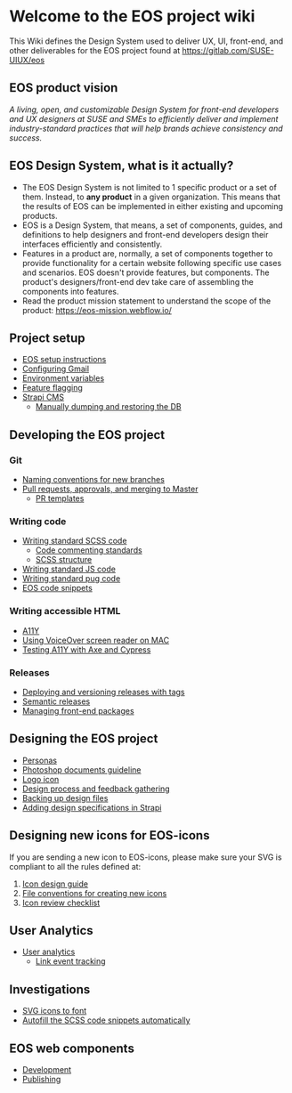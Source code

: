 # Welcome to the EOS project wiki

This Wiki defines the Design System used to deliver UX, UI, front-end, and other deliverables for the EOS project found at https://gitlab.com/SUSE-UIUX/eos

## EOS product vision

*A living, open, and customizable Design System for front-end developers and UX designers at SUSE and SMEs to efficiently deliver and implement industry-standard practices that will help brands achieve consistency and success.*

## EOS Design System, what is it actually?

- The EOS Design System is not limited to 1 specific product or a set of them. Instead, to **any product** in a given organization. This means that the results of EOS can be implemented in either existing and upcoming products.
- EOS is a Design System, that means, a set of components, guides, and definitions to help designers and front-end developers design their interfaces efficiently and consistently. 
- Features in a product are, normally, a set of components together to provide functionality for a certain website following specific use cases and scenarios. EOS doesn't provide features, but components. The product's designers/front-end dev take care of assembling the components into features.
- Read the product mission statement to understand the scope of the product: https://eos-mission.webflow.io/

## Project setup
- [EOS setup instructions](https://gitlab.com/SUSE-UIUX/eos/blob/master/README.md)
- [Configuring Gmail](Configuring-Gmail)
- [Environment variables](environment-variables)
- [Feature flagging](Feature-flagging)
- [Strapi CMS](Strapi-CMS)
  - [Manually dumping and restoring the DB](DB-dump-and-restore)
## Developing the EOS project
### Git
- [Naming conventions for new branches](Naming-conventions-for-new-branches)
- [Pull requests, approvals, and merging to Master](pull-requests,-approvals,-and-merging-to-master)
  - [PR templates](/PR-templates)
### Writing code
- [Writing standard SCSS code](Writing-standard-scss-code)
  - [Code commenting standards](code-commenting-standards)
  - [SCSS structure](SCSS-structure)
- [Writing standard JS code](Writing-standard-JS-code)
- [Writing standard pug code](Writing-standard-pug-code)
- [EOS code snippets](EOS-Code-snippets)

### Writing accessible HTML
- [A11Y](https://gitlab.com/SUSE-UIUX/eos-icons/-/wikis/Accessibility)
- [Using VoiceOver screen reader on MAC](https://gitlab.com/SUSE-UIUX/eos/-/wikis/Using-VoiceOver-on-Mac-to-test-Screen-Readers)
- [Testing A11Y with Axe and Cypress](https://gitlab.com/SUSE-UIUX/eos/-/wikis/A11Y:-Cypress---Axe)

### Releases
- [Deploying and versioning releases with tags](Deploying-and-versioning-releases-with-tags)
- [Semantic releases](semantic-releases)
- [Managing front-end packages](Managing-front-end-packages)

## Designing the EOS project
- [Personas](https://gitlab.com/SUSE-UIUX/eos/wikis/Personas)
- [Photoshop documents guideline](https://gitlab.com/SUSE-UIUX/eos/wikis/photoshop-documents-rules)
- [Logo icon](https://gitlab.com/SUSE-UIUX/eos/wikis/Logo-icons)
- [Design process and feedback gathering](https://gitlab.com/SUSE-UIUX/eos/wikis/Design-process-and-feedback-gathering)
- [Backing up design files](https://gitlab.com/SUSE-UIUX/eos/wikis/Backing-up-design-files)
- [Adding design specifications in Strapi](Design-specs-in-Strapi)

## Designing new icons for EOS-icons

If you are sending a new icon to EOS-icons, please make sure your SVG is compliant to all the rules defined at:

1. [Icon design guide](https://gitlab.com/SUSE-UIUX/eos/wikis/Icon-design-guide)
1. [File conventions for creating new icons](https://gitlab.com/SUSE-UIUX/eos/-/wikis/File-conventions-for-creating-new-icons)
1. [Icon review checklist](https://gitlab.com/SUSE-UIUX/eos/wikis/Icon-Review-Checklist)

## User Analytics
- [User analytics](User-analytics)
  - [Link event tracking](Link-event-tracking)

## Investigations
- [SVG icons to font](https://gitlab.com/SUSE-UIUX/eos/wikis/svg-icons-to-font:-automated)
- [Autofill the SCSS code snippets automatically](https://gitlab.com/SUSE-UIUX/eos/wikis/Autofill-the-SCSS-code-snippets-automatically)

## EOS web components
- [Development](https://gitlab.com/SUSE-UIUX/eos/-/wikis/EOS-web-components#development)
- [Publishing](https://gitlab.com/SUSE-UIUX/eos/-/wikis/EOS-web-components#publishing)